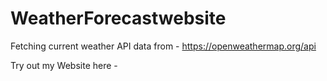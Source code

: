 # WeatherForecastwebsite 

Fetching current weather API data from - https://openweathermap.org/api

Try out my Website here - 
